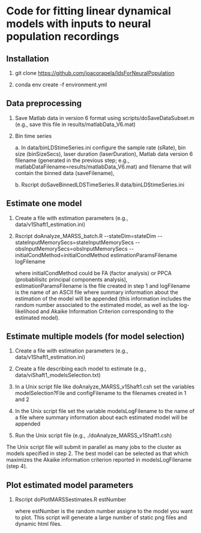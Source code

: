 # Code for fitting linear dynamical models with inputs to neural population recordings

## Installation

1. git clone https://github.com/joacorapela/ldsForNeuralPopulation

2. conda env create -f environment.yml

## Data preprocessing

1. Save Matlab data in version 6 format using scripts/doSaveDataSubset.m (e.g.,
   save this file in results/matlabData_V6.mat)

2. Bin time series

    a. In data/binLDStimeSeries.ini configure the sample rate (sRate), bin size
(binSizeSecs), laser duration (laserDuration), Matlab data version 6 filename
(generated in the previous step; e.g.,
matlabDataFilename=results/matlabData_V6.mat) and filename that will contain
the binned data (saveFilename),

    b. Rscript doSaveBinnedLDSTimeSeries.R data/binLDStimeSeries.ini

## Estimate one model

1. Create a file with estimation parameters (e.g., data/v1Shaft1_estimation.ini)

2. Rscript doAnalyze_MARSS_batch.R --stateDim=stateDim --stateInputMemorySecs=stateInputMemorySecs --obsInputMemorySecs=obsInputMemorySecs --initialCondMethod=initialCondMethod estimationParamsFilename logFilename

    where initialCondMethod could be FA (factor analysis) or PPCA (probabilisitc principal components analysis), estimationParamsFilename is the file created in step 1 and logFilename is the name of an ASCII file where summary information about the estimation of the model will be appended (this information includes the random number associated to the estimated model, as well as the log-likelihood and Akaike Information Criterion corresponding to the estimated model).

## Estimate multiple models (for model selection)

1. Create a file with estimation parameters (e.g., data/v1Shaft1_estimation.ini)

2. Create a file describing each model to estimate (e.g., data/viShaft1_modelsSelection.txt)

3. In a Unix script file like doAnalyze_MARSS_v1Shaft1.csh set the variables modelSelection?File and configFilename to the filenames created in 1 and 2

4. In the Unix script file set the variable modelsLogFilename to the name of a file where summary information about each estimated model will be appended

5. Run the Unix script file (e.g., ./doAnalyze_MARSS_v1Shaft1.csh)

The Unix script file will submit in parallel as many jobs to the cluster as models specified in step 2. The best model can be selected as that which maximizes the Akaike information criterion reported in modelsLogFilename (step 4).

## Plot estimated model parameters

1. Rscript doPlotMARSSestimates.R estNumber

    where estNumber is the random number assigne to the model you want to plot. This script will generate a large number of static png files and dynamic html files.

